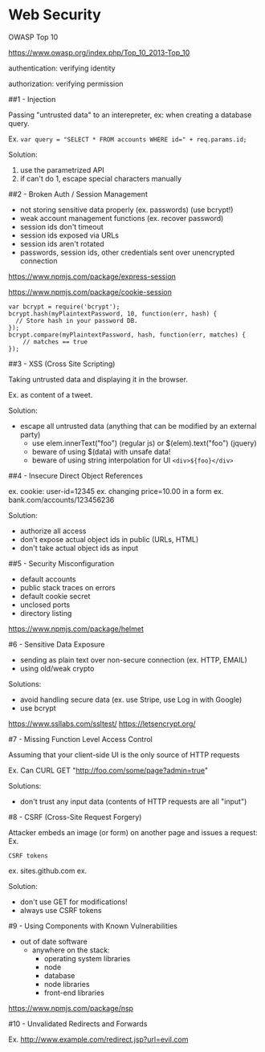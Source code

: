 # Web Security

OWASP Top 10

https://www.owasp.org/index.php/Top_10_2013-Top_10

authentication: verifying identity

authorization: verifying permission


##1 - Injection

Passing "untrusted data" to an interepreter, ex: when creating a database query.

Ex. ``var query = "SELECT * FROM accounts WHERE id=" + req.params.id;``

Solution:

  1. use the parametrized API
  2. if can't do 1, escape special characters manually


##2 - Broken Auth / Session Management

 - not storing sensitive data properly (ex. passwords) (use bcrypt!)
 - weak account management functions (ex. recover password)
 - session ids don't timeout
 - session ids exposed via URLs
 - session ids aren't rotated
 - passwords, session ids, other credentials sent over unencrypted connection

https://www.npmjs.com/package/express-session

https://www.npmjs.com/package/cookie-session

```
var bcrypt = require('bcrypt');
bcrypt.hash(myPlaintextPassword, 10, function(err, hash) {
  // Store hash in your password DB.
});
bcrypt.compare(myPlaintextPassword, hash, function(err, matches) {
    // matches == true
});
```


##3 - XSS (Cross Site Scripting)

Taking untrusted data and displaying it in the browser.

Ex. <script>alert("PWND");</script> as content of a tweet.

Solution:

  - escape all untrusted data (anything that can be modified by an external party)
     - use  elem.innerText("foo") (regular js) or $(elem).text("foo") (jquery)
     - beware of using $(data) with unsafe data!
     - beware of using string interpolation for UI `<div>${foo}</div>`


##4 - Insecure Direct Object References

ex. cookie:  user-id=12345
ex. changing price=10.00 in a form
ex. bank.com/accounts/123456236

Solution:

  - authorize all access
  - don't expose actual object ids in public (URLs, HTML)
  - don't take actual object ids as input


##5 - Security Misconfiguration

  - default accounts
  - public stack traces on errors
  - default cookie secret
  - unclosed ports
  - directory listing

https://www.npmjs.com/package/helmet


#6 - Sensitive Data Exposure

  - sending as plain text over non-secure connection (ex. HTTP, EMAIL)
  - using old/weak crypto

  Solutions:

   - avoid handling secure data (ex. use Stripe, use Log in with Google)
   - use bcrypt

https://www.ssllabs.com/ssltest/
https://letsencrypt.org/

#7 - Missing Function Level Access Control

Assuming that your client-side UI is the only source of HTTP requests

Ex. Can CURL GET "http://foo.com/some/page?admin=true"

Solutions:

 - don't trust any input data (contents of HTTP requests are all "input")


#8 - CSRF (Cross-Site Request Forgery)

  Attacker embeds an  image (or form) on another page and issues a request:
    Ex. <img src="http://bank.com/app/transferFunds?amount=1500&destinationAccount=attackersAcct#" width="0" height="0" />


    CSRF tokens

  ex. sites.github.com
  ex.


  Solution:
   - don't use GET for modifications!
   - always use CSRF tokens


#9 - Using Components with Known Vulnerabilities

  - out of date software
     - anywhere on the stack:
        - operating system libraries
        - node
        - database
        - node libraries
        - front-end libraries

https://www.npmjs.com/package/nsp


#10 - Unvalidated Redirects and Forwards

Ex. http://www.example.com/redirect.jsp?url=evil.com

